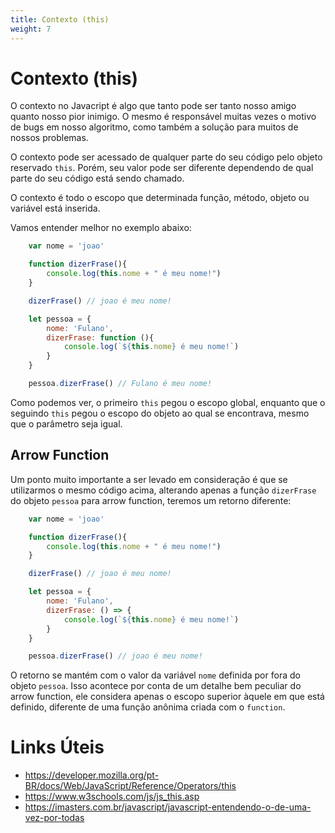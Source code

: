 ```yaml
---
title: Contexto (this)
weight: 7
---
```


# Contexto (this)
O contexto no Javacript é algo que tanto pode ser tanto nosso amigo quanto nosso pior inimigo. O mesmo é responsável muitas vezes o motivo de bugs em nosso algoritmo, como também a solução para muitos de nossos problemas.

O contexto pode ser acessado de qualquer parte do seu código pelo objeto reservado `this`. Porém, seu valor pode ser diferente dependendo de qual parte do seu código está sendo chamado.

O contexto é todo o escopo que determinada função, método, objeto ou variável está inserida.

Vamos entender melhor no exemplo abaixo:
```javascript
    var nome = 'joao'

    function dizerFrase(){
        console.log(this.nome + " é meu nome!")
    }

    dizerFrase() // joao é meu nome!

    let pessoa = {
        nome: 'Fulano',
        dizerFrase: function (){
            console.log(`${this.nome} é meu nome!`)
        }
    }

    pessoa.dizerFrase() // Fulano é meu nome!
```

Como podemos ver, o primeiro `this` pegou o escopo global, enquanto que o seguindo `this` pegou o escopo do objeto ao qual se encontrava, mesmo que o parâmetro seja igual.

## Arrow Function  

Um ponto muito importante a ser levado em consideração é que se utilizarmos o mesmo código acima, alterando apenas a função `dizerFrase` do objeto `pessoa` para arrow function, teremos um retorno diferente:

```javascript
    var nome = 'joao'

    function dizerFrase(){
        console.log(this.nome + " é meu nome!")
    }

    dizerFrase() // joao é meu nome!

    let pessoa = {
        nome: 'Fulano',
        dizerFrase: () => {
            console.log(`${this.nome} é meu nome!`)
        }
    }

    pessoa.dizerFrase() // joao é meu nome!
```

O retorno se mantém com o valor da variável `nome` definida por fora do objeto `pessoa`. Isso acontece por conta de um detalhe bem peculiar do arrow function, ele considera apenas o escopo superior àquele em que está definido, diferente de uma função anônima criada com o `function`.

# Links Úteis

- https://developer.mozilla.org/pt-BR/docs/Web/JavaScript/Reference/Operators/this
- https://www.w3schools.com/js/js_this.asp
- https://imasters.com.br/javascript/javascript-entendendo-o-de-uma-vez-por-todas
